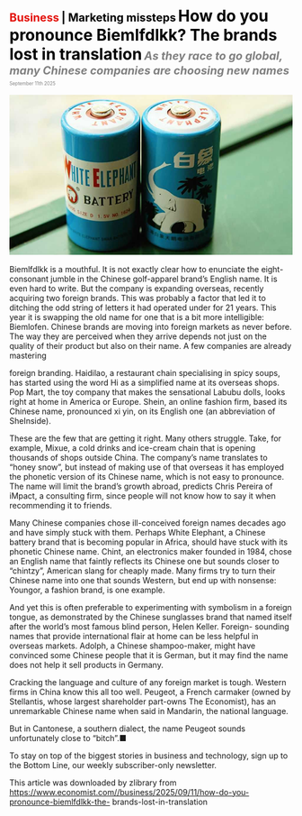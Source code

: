 <span style="color:#E3120B; font-size:14.9pt; font-weight:bold;">Business</span> <span style="color:#000000; font-size:14.9pt; font-weight:bold;">| Marketing missteps</span>
<span style="color:#000000; font-size:21.0pt; font-weight:bold;">How do you pronounce Biemlfdlkk? The brands lost in translation</span>
<span style="color:#808080; font-size:14.9pt; font-weight:bold; font-style:italic;">As they race to go global, many Chinese companies are choosing new names</span>
<span style="color:#808080; font-size:6.2pt;">September 11th 2025</span>

![](../images/056_How_do_you_pronounce_Biemlfdlkk_The_brands_lost_in_translati/p0227_img01.jpeg)

Biemlfdlkk is a mouthful. It is not exactly clear how to enunciate the eight- consonant jumble in the Chinese golf-apparel brand’s English name. It is even hard to write. But the company is expanding overseas, recently acquiring two foreign brands. This was probably a factor that led it to ditching the odd string of letters it had operated under for 21 years. This year it is swapping the old name for one that is a bit more intelligible: Biemlofen. Chinese brands are moving into foreign markets as never before. The way they are perceived when they arrive depends not just on the quality of their product but also on their name. A few companies are already mastering

foreign branding. Haidilao, a restaurant chain specialising in spicy soups, has started using the word Hi as a simplified name at its overseas shops. Pop Mart, the toy company that makes the sensational Labubu dolls, looks right at home in America or Europe. Shein, an online fashion firm, based its Chinese name, pronounced xi yin, on its English one (an abbreviation of SheInside).

These are the few that are getting it right. Many others struggle. Take, for example, Mixue, a cold drinks and ice-cream chain that is opening thousands of shops outside China. The company’s name translates to “honey snow”, but instead of making use of that overseas it has employed the phonetic version of its Chinese name, which is not easy to pronounce. The name will limit the brand’s growth abroad, predicts Chris Pereira of iMpact, a consulting firm, since people will not know how to say it when recommending it to friends.

Many Chinese companies chose ill-conceived foreign names decades ago and have simply stuck with them. Perhaps White Elephant, a Chinese battery brand that is becoming popular in Africa, should have stuck with its phonetic Chinese name. Chint, an electronics maker founded in 1984, chose an English name that faintly reflects its Chinese one but sounds closer to “chintzy”, American slang for cheaply made. Many firms try to turn their Chinese name into one that sounds Western, but end up with nonsense: Youngor, a fashion brand, is one example.

And yet this is often preferable to experimenting with symbolism in a foreign tongue, as demonstrated by the Chinese sunglasses brand that named itself after the world’s most famous blind person, Helen Keller. Foreign- sounding names that provide international flair at home can be less helpful in overseas markets. Adolph, a Chinese shampoo-maker, might have convinced some Chinese people that it is German, but it may find the name does not help it sell products in Germany.

Cracking the language and culture of any foreign market is tough. Western firms in China know this all too well. Peugeot, a French carmaker (owned by Stellantis, whose largest shareholder part-owns The Economist), has an unremarkable Chinese name when said in Mandarin, the national language.

But in Cantonese, a southern dialect, the name Peugeot sounds unfortunately close to “bitch”.■

To stay on top of the biggest stories in business and technology, sign up to the Bottom Line, our weekly subscriber-only newsletter.

This article was downloaded by zlibrary from https://www.economist.com//business/2025/09/11/how-do-you-pronounce-biemlfdlkk-the- brands-lost-in-translation